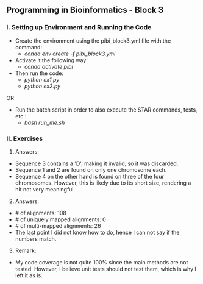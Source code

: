 ## Programming in Bioinformatics - Block 3

### I. Setting up Environment and Running the Code

* Create the environment using the pibi_block3.yml file with the command:  
  + _conda env create -f pibi_block3.yml_
* Activate it the following way:
  + _conda activate pibi_
* Then run the code:
  + _python ex1.py_
  + _python ex2.py_

OR

* Run the batch script in order to also execute the STAR commands, tests, etc.:
  * _bash run_me.sh_


### II. Exercises

1. Answers:
* Sequence 3 contains a 'D', making it invalid, so it was discarded.  
* Sequence 1 and 2 are found on only one chromosome each.
* Sequence 4 on the other hand is found on three of the four chromosomes. However, this is likely due to its short size, rendering a hit not very meaningful.

2. Answers:
* \# of alignments: 108
* \# of uniquely mapped alignments: 0
* \# of multi-mapped alignments: 26
* The last point I did not know how to do, hence I can not say if the numbers match.

3. Remark:
* My code coverage is not quite 100% since the main methods are not tested.
However, I believe unit tests should not test them, which is why I left it as is.